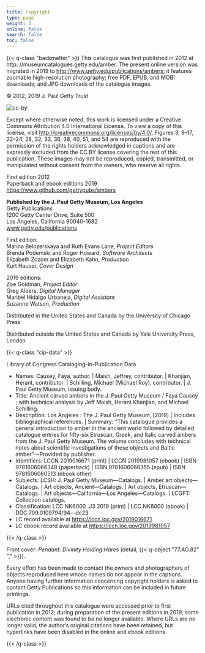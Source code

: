```yaml
---
title: Copyright
type: page
weight: 3
online: false
search: false
toc: false
---
```


{{< q-class "backmatter" >}}
This catalogue was first published in 2012 at http:	
&#47;&#47;museumcatalogues.getty.edu/amber. The present online version was migrated in 2019 to http://www.getty.edu/publications/ambers; it features zoomable high-resolution photography; free PDF, EPUB, and MOBI downloads; and JPG downloads of the catalogue images.

© 2012, 2019 J. Paul Getty Trust

![cc-by](/img/cc-by--black.png)

Except where otherwise noted, this work is licensed under a Creative Commons Attribution 4.0 International License. To view a copy of this license, visit http://creativecommons.org/licenses/by/4.0/. Figures 3, 9–17, 22–24, 28, 32, 33, 36, 38, 40, 51, and 54 are reproduced with the permission of the rights holders acknowledged in captions and are expressly excluded from the CC BY license covering the rest of this publication. These images may not be reproduced, copied, transmitted, or manipulated without consent from the owners, who reserve all rights.

First edition 2012<br />
Paperback and ebook editions 2019<br />
https://www.github.com/gettypubs/ambers<br />

**Published by the J. Paul Getty Museum, Los Angeles**<br />
Getty Publications<br />
1200 Getty Center Drive, Suite 500<br />
Los Angeles, California 90040-1682<br />
www.getty.edu/publications<br />

First edition:<br />
Marina Belozerskaya and Ruth Evans Lane, *Project Editors*<br />
Brenda Podemski and Roger Howard, *Software Architects*<br />
Elizabeth Zozom and Elizabeth Kahn, *Production*<br />
Kurt Hauser, *Cover Design*<br />

2019 editions:<br />
Zoe Goldman, *Project Editor*<br />
Greg Albers, *Digital Manager*<br />
Maribel Hidalgo Urbaneja, *Digital Assistant*<br />
Suzanne Watson, *Production*<br />

Distributed in the United States and Canada by the University of Chicago Press

Distributed outside the United States and Canada by Yale University Press, London

{{< q-class "cip-data" >}}

Library of Congress Cataloging-in-Publication Data

- Names: Causey, Faya, author. | Maish, Jeffrey, contributor. | Khanjian, Herant, contributor. | Schilling, Michael (Michael Roy), contributor. | J. Paul Getty Museum, issuing body.  
- Title: Ancient carved ambers in the J. Paul Getty Museum / Faya Causey ; with technical analysis by Jeff Maish, Herant Khanjian, and Michael Schilling.  
- Description: Los Angeles : The J. Paul Getty Museum, [2019] | Includes bibliographical references. | Summary: "This catalogue provides a general introduction to amber in the ancient world followed by detailed catalogue entries for fifty-six Etruscan, Greek, and Italic carved ambers from the J. Paul Getty Museum. The volume concludes with technical notes about scientific investigations of these objects and Baltic amber"—Provided by publisher.  
- Identifiers: LCCN 2019016671 (print) | LCCN 2019981057 (ebook) | ISBN 9781606066348 (paperback) | ISBN 9781606066355 (epub) | ISBN 9781606060513 (ebook other)  
- Subjects: LCSH: J. Paul Getty Museum⁠—Catalogs. | Amber art objects—Catalogs. | Art objects, Ancient—Catalogs. | Art objects, Etruscan—Catalogs. | Art objects—California—Los Angeles—Catalogs. | LCGFT: Collection catalogs. 
- Classification: LCC NK6000 .J3 2019  (print) | LCC NK6000  (ebook) | DDC 709.0109794/94—dc23 
- LC record available at https://lccn.loc.gov/2019016671
- LC ebook record available at https://lccn.loc.gov/2019981057

{{< /q-class >}}

Front cover: *Pendant: Divinity Holding Hares* (detail, {{< q-object "77.AO.82" "," >}}).

Every effort has been made to contact the owners and photographers of objects reproduced here whose names do not appear in the captions. Anyone having further information concerning copyright holders is asked to contact Getty Publications so this information can be included in future printings.

URLs cited throughout this catalogue were accessed prior to first publication in 2012; during preparation of the present editions in 2019, some electronic content was found to be no longer available. Where URLs are no longer valid, the author’s original citations have been retained, but hyperlinks have been disabled in the online and ebook editions.

{{< /q-class >}}
